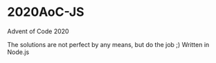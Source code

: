 # 2020AoC-JS
Advent of Code 2020

The solutions are not perfect by any means, but do the job ;)
Written in Node.js
